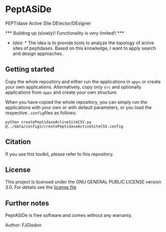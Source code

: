 # PeptASiDe
PEPTidase Active SIte DEtector/DEsigner

*** Building up (slowly)! Functionality is very limited!! ***

* *Idea:* *
The idea is to provide tools to analyze the topology of active sites of peptidases. Based on this knowledge, I want to apply search and design approaches.

## Getting started
Copy the whole repository and either run the applications in `apps` or create your own applications. Alternatively, copy only `src` and optionally applications from `apps` and create your own structure.

When you have copied the whole repository, you can simply run the applications with your own or with default parameters, or you load the respective `.config`files as follows:

```
python createPeptidaseActiveSiteCSV.py @../data/configs/createPeptidaseActiveSiteCSV.config
```

## Citation
If you use this toolkit, please refer to this repository.

## License
This project is licensed under the GNU GENERAL PUBLIC LICENSE version 3.0. For details see the [license file](https://github.com/FJGisdon/PeptASiDe/blob/main/LICENSE)

## Further notes
PeptASiDe is free software and comes without any warranty.

Author: FJGisdon
